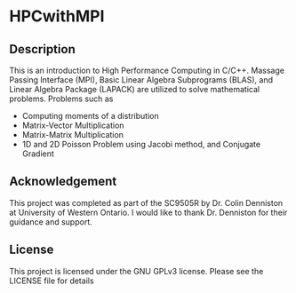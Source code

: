 # HPCwithMPI

## Description
This is an introduction to High Performance Computing in C/C++. Massage Passing Interface (MPI), Basic Linear Algebra Subprograms (BLAS), and Linear Algebra Package (LAPACK) are utilized to solve mathematical problems.
Problems such as
  - Computing moments of a distribution
  - Matrix-Vector Multiplication
  - Matrix-Matrix Multiplication
  - 1D and 2D Poisson Problem using Jacobi method, and Conjugate Gradient

## Acknowledgement
This project was completed as part of the SC9505R by Dr. Colin Denniston at University of Western Ontario. I would like to thank Dr. Denniston for their guidance and support.

## License
This project is licensed under the GNU GPLv3 license. Please see the LICENSE file for details
